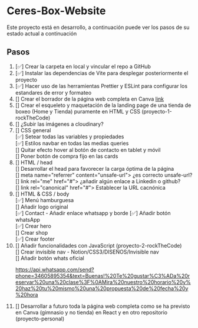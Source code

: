 # Ceres-Box-Website

Este proyecto está en desarrollo, a continuación puede ver los pasos de su estado actual a continuación

## Pasos

<ol>
<li> [✅] Crear la carpeta en local y vincular el repo a GitHub </li>
<li> [✅] Instalar las dependencias de Vite para desplegar posteriormente el proyecto </li>
<li> [✅] Hacer uso de las herramientas Prettier y ESLint para configurar los estandares de error y formateo </li>
<li> [] Crear el borrador de la página web completa en Canva <a href="https://www.canva.com/design/DAFae41XcOs/view">link</a> </li>
<li> [] Crear el esqueleto y maquetación de la landing page de una tienda de boxeo (Home y Tienda) puramente en HTML y CSS (proyecto-1-rockTheCode) </li>
<li> [] ¿Subir las imágenes a cloudinary? </li>
<li> [] CSS general </li>
[✅] Setear todas las variables y propiedades <br>
[✅] Estilos navbar en todas las medias queries <br>
[] Quitar efecto hover al botón de contacto en tablet y móvil <br>
[] Poner botón de compra fijo en las cards <br>
<li> [] HTML / head </li>
[] Desarrollar el head para favorecer la carga óptima de la página <br>
[] meta name="referrer" content="unsafe-url"> ¿es correcto unsafe-url? <br>
[] link rel="me" href="#"> ¿añadir algún enlace a Linkedin o github? <br>
[] link rel="canonical" href="#"> Establecer la URL cacnónica
<li> [] HTML & CSS / body </li>
[✅] Menú hamburguesa <br>
[] Añadir logo original <br>
[✅] Contact - Añadir enlace whatsapp y borde
[✅] Añadir botón whatsApp <br>
[✅] Crear hero <br>
[] Crear shop <br>
[✅] Crear footer <br>
<li> [] Añadir funcionalidades con JavaScript (proyecto-2-rockTheCode) </li>
[] Crear invisible nav - Notion/CSS3/DISEÑOS/Invisible nav <br>
[] Añadir botón whats oficial <!--<g clip-path="url(#_clipPath_A3g8G5hPEGG2L0B6hFCxamU4cc8rfqzQ)">" -->

https://api.whatsapp.com/send?phone=34605895354&text=Buenas!%20Te%20gustar%C3%ADa%20reservar%20una%20clase%3F%0AMira%20nuestro%20horario%20y%20haz%20tu%20mismo%20una%20propuesta%20de%20fecha%20y%20hora

<li> [] Desarrollar a futuro toda la página web completa como se ha previsto en Canva (gimnasio y no tienda) en React y en otro repositorio (proyecto-personal) </li>
</ul>
